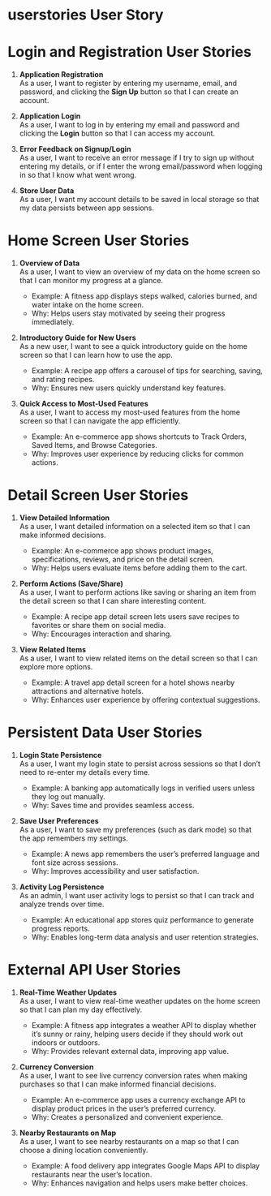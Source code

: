 # userstories User Story
# Login and Registration User Stories

1. **Application Registration**  
   As a user, I want to register by entering my username, email, and password, and clicking the **Sign Up** button so that I can create an account.

2. **Application Login**  
   As a user, I want to log in by entering my email and password and clicking the **Login** button so that I can access my account.

3. **Error Feedback on Signup/Login**  
   As a user, I want to receive an error message if I try to sign up without entering my details, or if I enter the wrong email/password when logging in so that I know what went wrong.

4. **Store User Data**  
   As a user, I want my account details to be saved in local storage so that my data persists between app sessions.

# Home Screen User Stories

1. **Overview of Data**  
   As a user, I want to view an overview of my data on the home screen so that I can monitor my progress at a glance.  
   - Example: A fitness app displays steps walked, calories burned, and water intake on the home screen.  
   - Why: Helps users stay motivated by seeing their progress immediately.  

2. **Introductory Guide for New Users**  
   As a new user, I want to see a quick introductory guide on the home screen so that I can learn how to use the app.  
   - Example: A recipe app offers a carousel of tips for searching, saving, and rating recipes.  
   - Why: Ensures new users quickly understand key features.  

3. **Quick Access to Most-Used Features**  
   As a user, I want to access my most-used features from the home screen so that I can navigate the app efficiently.  
   - Example: An e-commerce app shows shortcuts to Track Orders, Saved Items, and Browse Categories.  
   - Why: Improves user experience by reducing clicks for common actions.  
# Detail Screen User Stories

1. **View Detailed Information**  
   As a user, I want detailed information on a selected item so that I can make informed decisions.  
   - Example: An e-commerce app shows product images, specifications, reviews, and price on the detail screen.  
   - Why: Helps users evaluate items before adding them to the cart.  

2. **Perform Actions (Save/Share)**  
   As a user, I want to perform actions like saving or sharing an item from the detail screen so that I can share interesting content.  
   - Example: A recipe app detail screen lets users save recipes to favorites or share them on social media.  
   - Why: Encourages interaction and sharing.  

3. **View Related Items**  
   As a user, I want to view related items on the detail screen so that I can explore more options.  
   - Example: A travel app detail screen for a hotel shows nearby attractions and alternative hotels.  
   - Why: Enhances user experience by offering contextual suggestions.  
# Persistent Data User Stories

1. **Login State Persistence**  
   As a user, I want my login state to persist across sessions so that I don’t need to re-enter my details every time.  
   - Example: A banking app automatically logs in verified users unless they log out manually.  
   - Why: Saves time and provides seamless access.  

2. **Save User Preferences**  
   As a user, I want to save my preferences (such as dark mode) so that the app remembers my settings.  
   - Example: A news app remembers the user’s preferred language and font size across sessions.  
   - Why: Improves accessibility and user satisfaction.  

3. **Activity Log Persistence**  
   As an admin, I want user activity logs to persist so that I can track and analyze trends over time.  
   - Example: An educational app stores quiz performance to generate progress reports.  
   - Why: Enables long-term data analysis and user retention strategies.  
# External API User Stories

1. **Real-Time Weather Updates**  
   As a user, I want to view real-time weather updates on the home screen so that I can plan my day effectively.  
   - Example: A fitness app integrates a weather API to display whether it’s sunny or rainy, helping users decide if they should work out indoors or outdoors.  
   - Why: Provides relevant external data, improving app value.  

2. **Currency Conversion**  
   As a user, I want to see live currency conversion rates when making purchases so that I can make informed financial decisions.  
   - Example: An e-commerce app uses a currency exchange API to display product prices in the user’s preferred currency.  
   - Why: Creates a personalized and convenient experience.  

3. **Nearby Restaurants on Map**  
   As a user, I want to see nearby restaurants on a map so that I can choose a dining location conveniently.  
   - Example: A food delivery app integrates Google Maps API to display restaurants near the user’s location.  
   - Why: Enhances navigation and helps users make better choices.  

